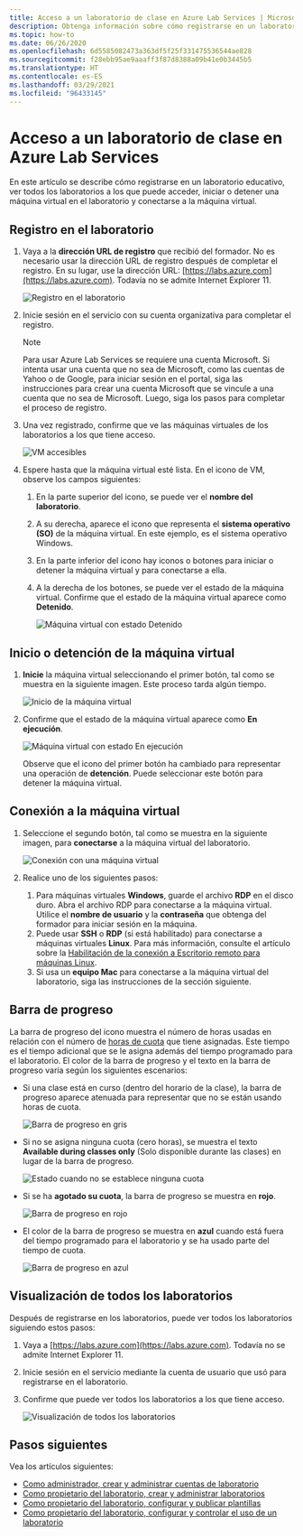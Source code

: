 ```yaml
---
title: Acceso a un laboratorio de clase en Azure Lab Services | Microsoft Docs
description: Obtenga información sobre cómo registrarse en un laboratorio educativo, ver todos los laboratorios a los que puede acceder, iniciar o detener una VM en el laboratorio y conectarse a la VM.
ms.topic: how-to
ms.date: 06/26/2020
ms.openlocfilehash: 6d5585082473a363df5f25f331475536544ae828
ms.sourcegitcommit: f28ebb95ae9aaaff3f87d8388a09b41e0b3445b5
ms.translationtype: HT
ms.contentlocale: es-ES
ms.lasthandoff: 03/29/2021
ms.locfileid: "96433145"
---
```

# <a name="how-to-access-a-classroom-lab-in-azure-lab-services"></a>Acceso a un laboratorio de clase en Azure Lab Services
En este artículo se describe cómo registrarse en un laboratorio educativo, ver todos los laboratorios a los que puede acceder, iniciar o detener una máquina virtual en el laboratorio y conectarse a la máquina virtual. 

## <a name="register-to-the-lab"></a>Registro en el laboratorio

1. Vaya a la **dirección URL de registro** que recibió del formador. No es necesario usar la dirección URL de registro después de completar el registro. En su lugar, use la dirección URL: [https://labs.azure.com](https://labs.azure.com). Todavía no se admite Internet Explorer 11. 

    ![Registro en el laboratorio](./media/tutorial-connect-vm-in-classroom-lab/register-lab.png)
1. Inicie sesión en el servicio con su cuenta organizativa para completar el registro. 

    > [!NOTE]
    > Para usar Azure Lab Services se requiere una cuenta Microsoft. Si intenta usar una cuenta que no sea de Microsoft, como las cuentas de Yahoo o de Google, para iniciar sesión en el portal, siga las instrucciones para crear una cuenta Microsoft que se vincule a una cuenta que no sea de Microsoft. Luego, siga los pasos para completar el proceso de registro. 
1. Una vez registrado, confirme que ve las máquinas virtuales de los laboratorios a los que tiene acceso. 

    ![VM accesibles](./media/tutorial-connect-vm-in-classroom-lab/accessible-vms.png)
1. Espere hasta que la máquina virtual esté lista. En el icono de VM, observe los campos siguientes:
    1. En la parte superior del icono, se puede ver el **nombre del laboratorio**.
    1. A su derecha, aparece el icono que representa el **sistema operativo (SO)** de la máquina virtual. En este ejemplo, es el sistema operativo Windows. 
    1. En la parte inferior del icono hay iconos o botones para iniciar o detener la máquina virtual y para conectarse a ella. 
    1. A la derecha de los botones, se puede ver el estado de la máquina virtual. Confirme que el estado de la máquina virtual aparece como **Detenido**.

        ![Máquina virtual con estado Detenido](./media/tutorial-connect-vm-in-classroom-lab/vm-in-stopped-state.png)

## <a name="start-or-stop-the-vm"></a>Inicio o detención de la máquina virtual
1. **Inicie** la máquina virtual seleccionando el primer botón, tal como se muestra en la siguiente imagen. Este proceso tarda algún tiempo.  

    ![Inicio de la máquina virtual](./media/tutorial-connect-vm-in-classroom-lab/start-vm.png)
4. Confirme que el estado de la máquina virtual aparece como **En ejecución**. 

    ![Máquina virtual con estado En ejecución](./media/tutorial-connect-vm-in-classroom-lab/vm-running.png)

    Observe que el icono del primer botón ha cambiado para representar una operación de **detención**. Puede seleccionar este botón para detener la máquina virtual. 

## <a name="connect-to-the-vm"></a>Conexión a la máquina virtual

1. Seleccione el segundo botón, tal como se muestra en la siguiente imagen, para **conectarse** a la máquina virtual del laboratorio. 

    ![Conexión con una máquina virtual](./media/tutorial-connect-vm-in-classroom-lab/connect-vm.png)
2. Realice uno de los siguientes pasos: 
    1. Para máquinas virtuales **Windows**, guarde el archivo **RDP** en el disco duro. Abra el archivo RDP para conectarse a la máquina virtual. Utilice el **nombre de usuario** y la **contraseña** que obtenga del formador para iniciar sesión en la máquina. 
    3. Puede usar **SSH** o **RDP** (si está habilitado) para conectarse a máquinas virtuales **Linux**. Para más información, consulte el artículo sobre la [Habilitación de la conexión a Escritorio remoto para máquinas Linux](how-to-enable-remote-desktop-linux.md). 
    1. Si usa un **equipo Mac** para conectarse a la máquina virtual del laboratorio, siga las instrucciones de la sección siguiente. 

## <a name="progress-bar"></a>Barra de progreso 
La barra de progreso del icono muestra el número de horas usadas en relación con el número de [horas de cuota](how-to-configure-student-usage.md#set-quotas-for-users) que tiene asignadas. Este tiempo es el tiempo adicional que se le asigna además del tiempo programado para el laboratorio. El color de la barra de progreso y el texto en la barra de progreso varía según los siguientes escenarios:

- Si una clase está en curso (dentro del horario de la clase), la barra de progreso aparece atenuada para representar que no se están usando horas de cuota. 

    ![Barra de progreso en gris](./media/tutorial-connect-vm-in-classroom-lab/progress-bar-class-in-progress.png)
- Si no se asigna ninguna cuota (cero horas), se muestra el texto **Available during classes only** (Solo disponible durante las clases) en lugar de la barra de progreso. 
    
    ![Estado cuando no se establece ninguna cuota](./media/tutorial-connect-vm-in-classroom-lab/available-during-class.png)
- Si se ha **agotado su cuota**, la barra de progreso se muestra en **rojo**. 

    ![Barra de progreso en rojo](./media/tutorial-connect-vm-in-classroom-lab/progress-bar-red-color.png)
- El color de la barra de progreso se muestra en **azul** cuando está fuera del tiempo programado para el laboratorio y se ha usado parte del tiempo de cuota. 

    ![Barra de progreso en azul](./media/tutorial-connect-vm-in-classroom-lab/progress-bar-blue-color.png)


## <a name="view-all-the-labs"></a>Visualización de todos los laboratorios
Después de registrarse en los laboratorios, puede ver todos los laboratorios siguiendo estos pasos: 

1. Vaya a [https://labs.azure.com](https://labs.azure.com). Todavía no se admite Internet Explorer 11. 
2. Inicie sesión en el servicio mediante la cuenta de usuario que usó para registrarse en el laboratorio. 
3. Confirme que puede ver todos los laboratorios a los que tiene acceso. 

    ![Visualización de todos los laboratorios](./media/how-to-manage-classroom-labs/all-labs.png)


## <a name="next-steps"></a>Pasos siguientes
Vea los artículos siguientes:

- [Como administrador, crear y administrar cuentas de laboratorio](how-to-manage-lab-accounts.md)
- [Como propietario del laboratorio, crear y administrar laboratorios](how-to-manage-classroom-labs.md)
- [Como propietario del laboratorio, configurar y publicar plantillas](how-to-create-manage-template.md)
- [Como propietario del laboratorio, configurar y controlar el uso de un laboratorio](how-to-configure-student-usage.md)
 